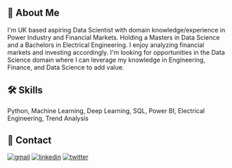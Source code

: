 
## 🚀 About Me
I'm UK based aspiring Data Scientist with domain knowledge/experience in Power Industry and Financial Markets. Holding a Masters in Data Science and a Bachelors in Electrical Engineering. I enjoy analyzing financial markets and investing accordingly. I'm looking for opportunities in the Data Science domain where I can leverage my knowledge in Engineering, Finance, and Data Science to add value.


## 🛠 Skills
Python, Machine Learning, Deep Learning, SQL, Power BI, Electrical Engineering, Trend Analysis


## 🔗 Contact
[![gmail](https://img.shields.io/badge/Gmail-D14836?style=for-the-badge&logo=gmail&logoColor=white)](<mailto:tahazafar96@gmail.com>) [![linkedin](https://img.shields.io/badge/linkedin-0A66C2?style=for-the-badge&logo=linkedin&logoColor=white)](https://www.linkedin.com/in/tahazafar96/) [![twitter](https://img.shields.io/badge/twitter-1DA1F2?style=for-the-badge&logo=twitter&logoColor=white)](https://twitter.com/tahazafar) 

